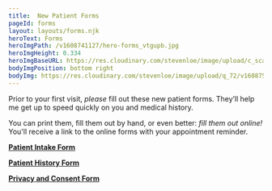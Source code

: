 ```yaml
---
title:  New Patient Forms
pageId: forms
layout: layouts/forms.njk
heroText: Forms
heroImgPath: /v1608741127/hero-forms_vtgupb.jpg
heroImgHeight: 0.334
heroImgBaseURL: https://res.cloudinary.com/stevenloe/image/upload/c_scale,e_sharpen:100,q_75,
bodyImgPosition: bottom right
bodyImg: https://res.cloudinary.com/stevenloe/image/upload/q_72/v1608758371/bg_forms_cbdztc.jpg
---
```


Prior to your first visit, *please* fill out these new patient forms. They’ll help me get up to speed quickly on you and medical history. 

You can print them, fill them out by hand, or even better: *fill them out online!* You'll receive a link to the online forms with your appointment reminder.


[**Patient Intake Form**](/pdf/ibx_intake_form.pdf) 


[**Patient History Form**](/pdf/ibx_health_questionnaire.pdf)    


[**Privacy and Consent Form**](/pdf/ibx_privacy_and_consent.pdf)   



